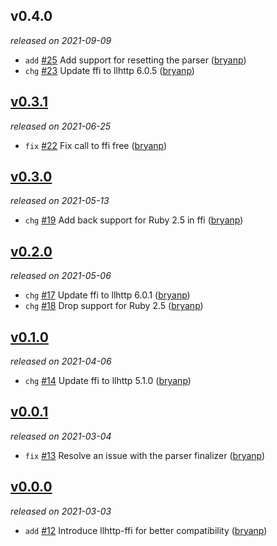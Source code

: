## v0.4.0

*released on 2021-09-09*

  * `add` [#25](https://github.com/metabahn/llhttp/pull/25) Add support for resetting the parser ([bryanp](https://github.com/bryanp))
  * `chg` [#23](https://github.com/metabahn/llhttp/pull/23) Update ffi to llhttp 6.0.5 ([bryanp](https://github.com/bryanp))

## [v0.3.1](https://github.com/metabahn/llhttp/releases/tag/2021-06-25)

*released on 2021-06-25*

  * `fix` [#22](https://github.com/metabahn/llhttp/pull/22) Fix call to ffi free ([bryanp](https://github.com/bryanp))

## [v0.3.0](https://github.com/metabahn/llhttp/releases/tag/2021-05-13)

*released on 2021-05-13*

  * `chg` [#19](https://github.com/metabahn/llhttp/pull/19) Add back support for Ruby 2.5 in ffi ([bryanp](https://github.com/bryanp))

## [v0.2.0](https://github.com/metabahn/llhttp/releases/tag/2021-05-06)

*released on 2021-05-06*

  * `chg` [#17](https://github.com/metabahn/llhttp/pull/17) Update ffi to llhttp 6.0.1 ([bryanp](https://github.com/bryanp))
  * `chg` [#18](https://github.com/metabahn/llhttp/pull/18) Drop support for Ruby 2.5 ([bryanp](https://github.com/bryanp))

## [v0.1.0](https://github.com/metabahn/llhttp/releases/tag/2021-04-06)

*released on 2021-04-06*

  * `chg` [#14](https://github.com/metabahn/llhttp/pull/14) Update ffi to llhttp 5.1.0 ([bryanp](https://github.com/bryanp))

## [v0.0.1](https://github.com/metabahn/llhttp/releases/tag/2021-03-04)

*released on 2021-03-04*

  * `fix` [#13](https://github.com/metabahn/llhttp/pull/13) Resolve an issue with the parser finalizer ([bryanp](https://github.com/bryanp))

## [v0.0.0](https://github.com/metabahn/llhttp/releases/tag/2021-03-03)

*released on 2021-03-03*

  * `add` [#12](https://github.com/metabahn/llhttp/pull/12) Introduce llhttp-ffi for better compatibility ([bryanp](https://github.com/bryanp))


